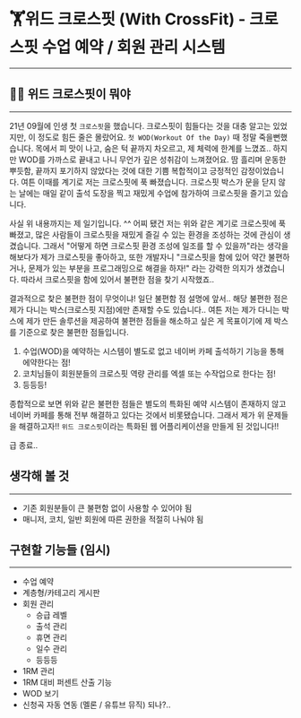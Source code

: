 # 🏋️‍위드 크로스핏 (With CrossFit) - 크로스핏 수업 예약 / 회원 관리 시스템

--- 

## 🙋‍♂ ‍위드 크로스핏이 뭐야

--- 
21년 09월에 인생 첫 `크로스핏`을 했습니다. 크로스핏이 힘들다는 것을 대충 알고는 있었지만, 이 정도로 힘든 줄은 몰랐어요. `첫 WOD(Workout Of the Day)` 때
정말 죽을뻔했습니다. 목에서 피 맛이 나고, 숨은 턱 끝까지 차오르고, 제 체력에 한계를 느꼈죠.. 하지만 WOD를 가까스로 끝내고 나니 무언가 깊은 성취감이 느껴졌어요.
땀 흘리며 운동한 뿌듯함, 끝까지 포기하지 않았다는 것에 대한 기쁨 복합적이고 긍정적인 감정이었습니다. 여튼 이때를 계기로 저는 크로스핏에 푹 빠졌습니다. 크로스핏 박스가
문을 닫지 않는 날에는 매일 같이 출석 도장을 찍고 재밌게 수업에 참가하여 크로스핏을 즐기고 있습니다.

사실 위 내용까지는 제 일기입니다. ^^ 어찌 됐건 저는 위와 같은 계기로 크로스핏에 푹 빠졌고, 많은 사람들이 크로스핏을 재밌게 즐길 수 있는 환경을 조성하는 것에 관심이 생겼습니다.
그래서 "어떻게 하면 크로스핏 환경 조성에 일조를 할 수 있을까"라는 생각을 해보다가 제가 크로스핏을 좋아하고, 또한 개발자니 "크로스핏을 함에 있어 약간 불편하거나, 
문제가 있는 부분을 프로그래밍으로 해결을 하자!" 라는 강력한 의지가 생겼습니다. 따라서 크로스핏을 함에 있어서 불편한 점을 찾기 시작했죠..

결과적으로 찾은 불편한 점이 무엇이냐! 일단 불편함 점 설명에 앞서.. 해당 불편한 점은 제가 다니는 박스(크로스핏 지점)에만 존재할 수도 있습니다.. 여튼 저는 제가 다니는 박스에 제가 만든 
솔루션을 제공하여 불편한 점들을 해소하고 싶은 게 목표이기에 제 박스를 기준으로 찾은 불편한 점들입니다.

1. 수업(WOD)을 예약하는 시스템이 별도로 없고 네이버 카페 출석하기 기능을 통해 에약한다는 점!
2. 코치님들이 회원분들의 크로스핏 역량 관리를 엑셀 또는 수작업으로 한다는 점!
3. 등등등!

종합적으로 보면 위와 같은 불편한 점들은 별도의 특화된 예약 시스템이 존재하지 않고 네이버 카페를 통해 전부 해결하고 있다는 것에서
비롯됐습니다. 그래서 제가 위 문제들을 해결하고자!! `위드 크로스핏`이라는 특화된 웹 어플리케이션을 만들게 된 것입니다!!

급 종료..

## 생각해 볼 것

---
- 기존 회원분들이 큰 불편함 없이 사용할 수 있어야 됨
- 매니저, 코치, 일반 회원에 따른 권한을 적절히 나눠야 됨

## 구현할 기능들 (임시)

---
- 수업 예약
- 계층형/카테고리 게시판
- 회원 관리
  - 승급 레벨
  - 출석 관리
  - 휴면 관리
  - 일수 관리
  - 등등등
- 1RM 관리
- 1RM 대비 퍼센트 산출 기능
- WOD 보기
- 신청곡 자동 연동 (멜론 / 유튜브 뮤직) 되나?..